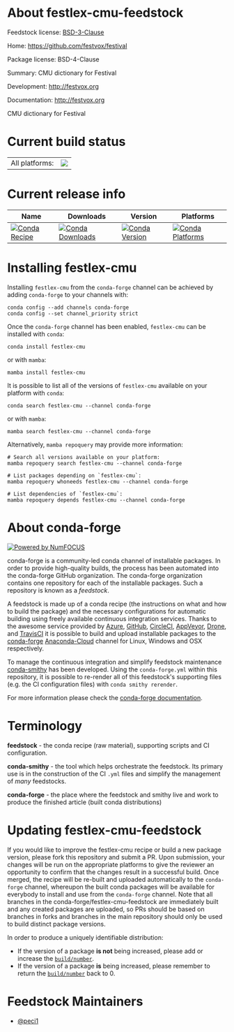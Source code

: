 About festlex-cmu-feedstock
===========================

Feedstock license: [BSD-3-Clause](https://github.com/conda-forge/festlex-cmu-feedstock/blob/main/LICENSE.txt)

Home: https://github.com/festvox/festival

Package license: BSD-4-Clause

Summary: CMU dictionary for Festival

Development: http://festvox.org

Documentation: http://festvox.org

CMU dictionary for Festival

Current build status
====================


<table><tr><td>All platforms:</td>
    <td>
      <a href="https://dev.azure.com/conda-forge/feedstock-builds/_build/latest?definitionId=20533&branchName=main">
        <img src="https://dev.azure.com/conda-forge/feedstock-builds/_apis/build/status/festlex-cmu-feedstock?branchName=main">
      </a>
    </td>
  </tr>
</table>

Current release info
====================

| Name | Downloads | Version | Platforms |
| --- | --- | --- | --- |
| [![Conda Recipe](https://img.shields.io/badge/recipe-festlex--cmu-green.svg)](https://anaconda.org/conda-forge/festlex-cmu) | [![Conda Downloads](https://img.shields.io/conda/dn/conda-forge/festlex-cmu.svg)](https://anaconda.org/conda-forge/festlex-cmu) | [![Conda Version](https://img.shields.io/conda/vn/conda-forge/festlex-cmu.svg)](https://anaconda.org/conda-forge/festlex-cmu) | [![Conda Platforms](https://img.shields.io/conda/pn/conda-forge/festlex-cmu.svg)](https://anaconda.org/conda-forge/festlex-cmu) |

Installing festlex-cmu
======================

Installing `festlex-cmu` from the `conda-forge` channel can be achieved by adding `conda-forge` to your channels with:

```
conda config --add channels conda-forge
conda config --set channel_priority strict
```

Once the `conda-forge` channel has been enabled, `festlex-cmu` can be installed with `conda`:

```
conda install festlex-cmu
```

or with `mamba`:

```
mamba install festlex-cmu
```

It is possible to list all of the versions of `festlex-cmu` available on your platform with `conda`:

```
conda search festlex-cmu --channel conda-forge
```

or with `mamba`:

```
mamba search festlex-cmu --channel conda-forge
```

Alternatively, `mamba repoquery` may provide more information:

```
# Search all versions available on your platform:
mamba repoquery search festlex-cmu --channel conda-forge

# List packages depending on `festlex-cmu`:
mamba repoquery whoneeds festlex-cmu --channel conda-forge

# List dependencies of `festlex-cmu`:
mamba repoquery depends festlex-cmu --channel conda-forge
```


About conda-forge
=================

[![Powered by
NumFOCUS](https://img.shields.io/badge/powered%20by-NumFOCUS-orange.svg?style=flat&colorA=E1523D&colorB=007D8A)](https://numfocus.org)

conda-forge is a community-led conda channel of installable packages.
In order to provide high-quality builds, the process has been automated into the
conda-forge GitHub organization. The conda-forge organization contains one repository
for each of the installable packages. Such a repository is known as a *feedstock*.

A feedstock is made up of a conda recipe (the instructions on what and how to build
the package) and the necessary configurations for automatic building using freely
available continuous integration services. Thanks to the awesome service provided by
[Azure](https://azure.microsoft.com/en-us/services/devops/), [GitHub](https://github.com/),
[CircleCI](https://circleci.com/), [AppVeyor](https://www.appveyor.com/),
[Drone](https://cloud.drone.io/welcome), and [TravisCI](https://travis-ci.com/)
it is possible to build and upload installable packages to the
[conda-forge](https://anaconda.org/conda-forge) [Anaconda-Cloud](https://anaconda.org/)
channel for Linux, Windows and OSX respectively.

To manage the continuous integration and simplify feedstock maintenance
[conda-smithy](https://github.com/conda-forge/conda-smithy) has been developed.
Using the ``conda-forge.yml`` within this repository, it is possible to re-render all of
this feedstock's supporting files (e.g. the CI configuration files) with ``conda smithy rerender``.

For more information please check the [conda-forge documentation](https://conda-forge.org/docs/).

Terminology
===========

**feedstock** - the conda recipe (raw material), supporting scripts and CI configuration.

**conda-smithy** - the tool which helps orchestrate the feedstock.
                   Its primary use is in the construction of the CI ``.yml`` files
                   and simplify the management of *many* feedstocks.

**conda-forge** - the place where the feedstock and smithy live and work to
                  produce the finished article (built conda distributions)


Updating festlex-cmu-feedstock
==============================

If you would like to improve the festlex-cmu recipe or build a new
package version, please fork this repository and submit a PR. Upon submission,
your changes will be run on the appropriate platforms to give the reviewer an
opportunity to confirm that the changes result in a successful build. Once
merged, the recipe will be re-built and uploaded automatically to the
`conda-forge` channel, whereupon the built conda packages will be available for
everybody to install and use from the `conda-forge` channel.
Note that all branches in the conda-forge/festlex-cmu-feedstock are
immediately built and any created packages are uploaded, so PRs should be based
on branches in forks and branches in the main repository should only be used to
build distinct package versions.

In order to produce a uniquely identifiable distribution:
 * If the version of a package **is not** being increased, please add or increase
   the [``build/number``](https://docs.conda.io/projects/conda-build/en/latest/resources/define-metadata.html#build-number-and-string).
 * If the version of a package **is** being increased, please remember to return
   the [``build/number``](https://docs.conda.io/projects/conda-build/en/latest/resources/define-metadata.html#build-number-and-string)
   back to 0.

Feedstock Maintainers
=====================

* [@peci1](https://github.com/peci1/)

